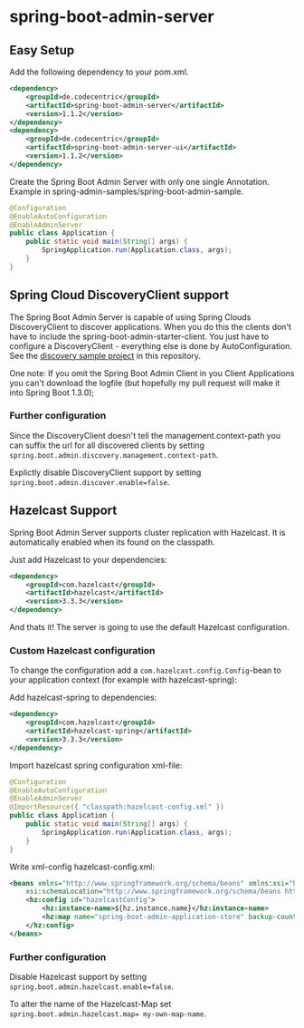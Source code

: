 spring-boot-admin-server
================================

## Easy Setup
Add the following dependency to your pom.xml.

```xml
<dependency>
	<groupId>de.codecentric</groupId>
	<artifactId>spring-boot-admin-server</artifactId>
	<version>1.1.2</version>
</dependency>
<dependency>
	<groupId>de.codecentric</groupId>
	<artifactId>spring-boot-admin-server-ui</artifactId>
	<version>1.1.2</version>
</dependency>
```

Create the Spring Boot Admin Server with only one single Annotation.
Example in spring-admin-samples/spring-boot-admin-sample.
```java
@Configuration
@EnableAutoConfiguration
@EnableAdminServer
public class Application {
	public static void main(String[] args) {
		SpringApplication.run(Application.class, args);
	}
}
```

## Spring Cloud DiscoveryClient support
The Spring Boot Admin Server is capable of using  Spring Clouds DiscoveryClient to discover applications. When you do this the clients don't have to include the spring-boot-admin-starter-client. You just have to configure a DiscoveryClient - everything else is done by AutoConfiguration.
See the [discovery sample project](https://github.com/codecentric/spring-boot-admin/tree/master/spring-boot-admin-samples/spring-boot-admin-sample-discovery) in this repository.

One note: If you omit the Spring Boot Admin Client in you Client Applications you can't download the logfile (but hopefully my pull request will make it into Spring Boot 1.3.0);

### Further configuration
Since the DiscoveryClient doesn't tell the management.context-path you can suffix the url for all discovered clients by setting ``spring.boot.admin.discovery.management.context-path``.

Explictly disable DiscoveryClient support by setting ``spring.boot.admin.discover.enable=false``.

## Hazelcast Support
Spring Boot Admin Server supports cluster replication with Hazelcast.
It is automatically enabled when its found on the classpath.

Just add Hazelcast to your dependencies:
```xml
<dependency>
	<groupId>com.hazelcast</groupId>
	<artifactId>hazelcast</artifactId>
	<version>3.3.3</version>
</dependency>
```

And thats it! The server is going to use the default Hazelcast configuration.

### Custom Hazelcast configuration
To change the configuration add a ``com.hazelcast.config.Config``-bean to your application context (for example with hazelcast-spring):

Add hazelcast-spring to dependencies:
```xml
<dependency>
	<groupId>com.hazelcast</groupId>
	<artifactId>hazelcast-spring</artifactId>
	<version>3.3.3</version>
</dependency>
```

Import hazelcast spring configuration xml-file:
```java
@Configuration
@EnableAutoConfiguration
@EnableAdminServer
@ImportResource({ "classpath:hazelcast-config.xml" })
public class Application {
	public static void main(String[] args) {
		SpringApplication.run(Application.class, args);
	}
}
```

Write xml-config hazelcast-config.xml:
```xml
<beans xmlns="http://www.springframework.org/schema/beans" xmlns:xsi="http://www.w3.org/2001/XMLSchema-instance" xmlns:hz="http://www.hazelcast.com/schema/spring" 
	xsi:schemaLocation="http://www.springframework.org/schema/beans http://www.springframework.org/schema/beans/spring-beans-4.0.xsd http://www.hazelcast.com/schema/spring http://www.hazelcast.com/schema/spring/hazelcast-spring-3.3.xsd">
	<hz:config id="hazelcastConfig">
		<hz:instance-name>${hz.instance.name}</hz:instance-name>
		<hz:map name="spring-boot-admin-application-store" backup-count="1" eviction-policy="NONE" />
	</hz:config>
</beans>
```

### Further configuration
Disable Hazelcast support by setting ``spring.boot.admin.hazelcast.enable=false``.

To alter the name of the Hazelcast-Map set ``spring.boot.admin.hazelcast.map= my-own-map-name``.
